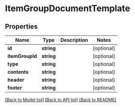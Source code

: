 # ItemGroupDocumentTemplate

## Properties
Name | Type | Description | Notes
------------ | ------------- | ------------- | -------------
**id** | **string** |  | [optional] 
**itemGroupId** | **string** |  | [optional] 
**type** | **string** |  | [optional] 
**contents** | **string** |  | [optional] 
**header** | **string** |  | [optional] 
**footer** | **string** |  | [optional] 

[[Back to Model list]](../README.md#documentation-for-models) [[Back to API list]](../README.md#documentation-for-api-endpoints) [[Back to README]](../README.md)



